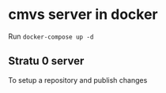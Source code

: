 # cmvs server in docker

Run `docker-compose up -d`


## Stratu 0 server

To setup a repository and publish changes
